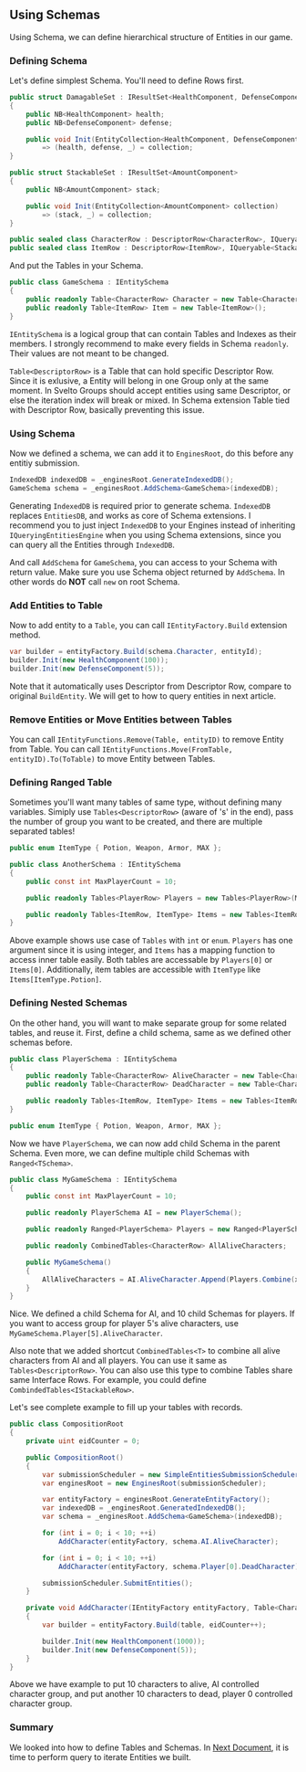 ## Using Schemas
Using Schema, we can define hierarchical structure of Entities in our game.

### Defining Schema
Let's define simplest Schema. You'll need to define Rows first.
```csharp
public struct DamagableSet : IResultSet<HealthComponent, DefenseComponent>
{
    public NB<HealthComponent> health;
    public NB<DefenseComponent> defense;

    public void Init(EntityCollection<HealthComponent, DefenseComponent> collection)
        => (health, defense, _) = collection;
}

public struct StackableSet : IResultSet<AmountComponent>
{
    public NB<AmountComponent> stack;

    public void Init(EntityCollection<AmountComponent> collection)
        => (stack, _) = collection;
}

public sealed class CharacterRow : DescriptorRow<CharacterRow>, IQueryable<DamagableSet> {}
public sealed class ItemRow : DescriptorRow<ItemRow>, IQueryable<StackableSet> {}
```
And put the Tables in your Schema.
```csharp
public class GameSchema : IEntitySchema
{
    public readonly Table<CharacterRow> Character = new Table<CharacterRow>();
    public readonly Table<ItemRow> Item = new Table<ItemRow>();
}
```
`IEntitySchema` is a logical group that can contain Tables and Indexes as their members. I strongly recommend to make every fields in Schema `readonly`. Their values are not meant to be changed.

`Table<DescriptorRow>` is a Table that can hold specific Descriptor Row. Since it is exlusive, a Entity will belong in one Group only at the same moment. In Svelto Groups should accept entities using same Descriptor, or else the iteration index will break or mixed. In Schema extension Table tied with Descriptor Row, basically preventing this issue.

### Using Schema
Now we defined a schema, we can add it to `EnginesRoot`, do this before any entitiy submission.

```csharp
IndexedDB indexedDB = _enginesRoot.GenerateIndexedDB();
GameSchema schema = _enginesRoot.AddSchema<GameSchema>(indexedDB);
```
Generating `IndexedDB` is required prior to generate schema. `IndexedDB` replaces `EntitiesDB`, and works as core of Schema extensions. I recommend you to just inject `IndexedDB` to your Engines instead of inheriting `IQueryingEntitiesEngine` when you using Schema extensions, since you can query all the Entities through `IndexedDB`.

And call `AddSchema` for `GameSchema`, you can access to your Schema with return value. Make sure you use Schema object returned by `AddSchema`. In other words do **NOT** call `new` on root Schema.

### Add Entities to Table
Now to add entity to a `Table`, you can call `IEntityFactory.Build` extension method.
```csharp
var builder = entityFactory.Build(schema.Character, entityId);
builder.Init(new HealthComponent(100));
builder.Init(new DefenseComponent(5));
```
Note that it automatically uses Descriptor from Descriptor Row, compare to original `BuildEntity`. We will get to how to query entities in next article.

### Remove Entities or Move Entities between Tables
You can call `IEntityFunctions.Remove(Table, entityID)` to remove Entity from Table. You can call `IEntityFunctions.Move(FromTable, entityID).To(ToTable)` to move Entity between Tables.

### Defining Ranged Table
Sometimes you'll want many tables of same type, without defining many variables. Simiply use `Tables<DescriptorRow>` (aware of 's' in the end), pass the number of group you want to be created, and there are multiple separated tables!
```csharp
public enum ItemType { Potion, Weapon, Armor, MAX };

public class AnotherSchema : IEntitySchema
{
    public const int MaxPlayerCount = 10;

    public readonly Tables<PlayerRow> Players = new Tables<PlayerRow>(MaxPlayerCount);

    public readonly Tables<ItemRow, ItemType> Items = new Tables<ItemRow><ItemType>(ItemType.MAX, type => (int)type);
}
```
Above example shows use case of `Tables` with `int` or `enum`. `Players` has one argument since it is using integer, and `Items` has a mapping function to access inner table easily. Both tables are accessable by `Players[0]` or `Items[0]`. Additionally, item tables are accessible with `ItemType` like `Items[ItemType.Potion]`.

### Defining Nested Schemas
On the other hand, you will want to make separate group for some related tables, and reuse it. First, define a child schema, same as we defined other schemas before.
```csharp
public class PlayerSchema : IEntitySchema
{
    public readonly Table<CharacterRow> AliveCharacter = new Table<CharacterRow>();
    public readonly Table<CharacterRow> DeadCharacter = new Table<CharacterRow>();

    public readonly Tables<ItemRow, ItemType> Items = new Tables<ItemRow, ItemType>(ItemType.MAX, type => (int)type);
}

public enum ItemType { Potion, Weapon, Armor, MAX };
```
Now we have `PlayerSchema`, we can now add child Schema in the parent Schema. Even more, we can define multiple child Schemas with `Ranged<TSchema>`.

```csharp
public class MyGameSchema : IEntitySchema
{
    public const int MaxPlayerCount = 10;

    public readonly PlayerSchema AI = new PlayerSchema();

    public readonly Ranged<PlayerSchema> Players = new Ranged<PlayerSchema>(MaxPlayerCount);

    public readonly CombinedTables<CharacterRow> AllAliveCharacters;

    public MyGameSchema()
    {
        AllAliveCharacters = AI.AliveCharacter.Append(Players.Combine(x => x.AliveCharacter));
    }
}
```
Nice. We defined a child Schema for AI, and 10 child Schemas for players. If you want to access group for player 5's alive characters, use `MyGameSchema.Player[5].AliveCharacter`.

Also note that we added shortcut `CombinedTables<T>` to combine all alive characters from AI and all players. You can use it same as `Tables<DescriptorRow>`. You can also use this type to combine Tables share same Interface Rows. For example, you could define `CombindedTables<IStackableRow>`.

Let's see complete example to fill up your tables with records.
```csharp
public class CompositionRoot
{
    private uint eidCounter = 0;

    public CompositionRoot()
    {
        var submissionScheduler = new SimpleEntitiesSubmissionScheduler();
        var enginesRoot = new EnginesRoot(submissionScheduler);

        var entityFactory = enginesRoot.GenerateEntityFactory();
        var indexedDB = _enginesRoot.GeneratedIndexedDB();
        var schema = _enginesRoot.AddSchema<GameSchema>(indexedDB);

        for (int i = 0; i < 10; ++i)
            AddCharacter(entityFactory, schema.AI.AliveCharacter);

        for (int i = 0; i < 10; ++i)
            AddCharacter(entityFactory, schema.Player[0].DeadCharacter);

        submissionScheduler.SubmitEntities();
    }

    private void AddCharacter(IEntityFactory entityFactory, Table<CharacterRow> table)
    {
        var builder = entityFactory.Build(table, eidCounter++);

        builder.Init(new HealthComponent(1000));
        builder.Init(new DefenseComponent(5));
    }
}
```
Above we have example to put 10 characters to alive, AI controlled character group, and put another 10 characters to dead, player 0 controlled character group.

### Summary
We looked into how to define Tables and Schemas. In [Next Document](basic-queries.md), it is time to perform query to iterate Entities we built.